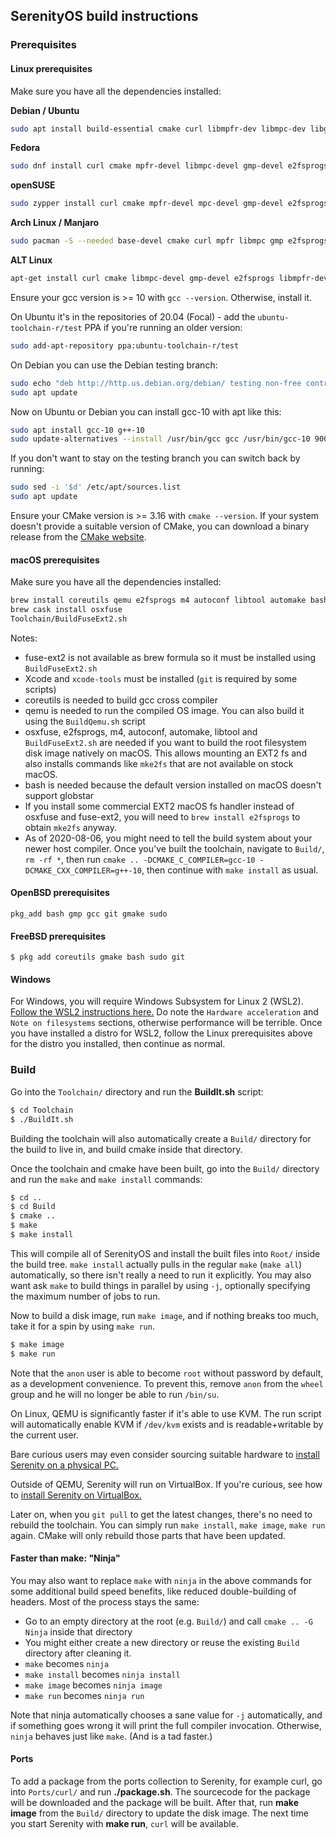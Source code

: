 ## SerenityOS build instructions

### Prerequisites

#### Linux prerequisites
Make sure you have all the dependencies installed:

**Debian / Ubuntu**
```bash
sudo apt install build-essential cmake curl libmpfr-dev libmpc-dev libgmp-dev e2fsprogs qemu-system-i386 qemu-utils
```

**Fedora**
```bash
sudo dnf install curl cmake mpfr-devel libmpc-devel gmp-devel e2fsprogs @"C Development Tools and Libraries" @Virtualization
```

**openSUSE**
```bash
sudo zypper install curl cmake mpfr-devel mpc-devel gmp-devel e2fsprogs patch qemu-x86 qemu-audio-pa gcc gcc-c++ patterns-devel-C-C++-devel_C_C++
```

**Arch Linux / Manjaro**
```bash
sudo pacman -S --needed base-devel cmake curl mpfr libmpc gmp e2fsprogs qemu qemu-arch-extra
```

**ALT Linux**
```bash
apt-get install curl cmake libmpc-devel gmp-devel e2fsprogs libmpfr-devel patch gcc
```

Ensure your gcc version is >= 10 with `gcc --version`. Otherwise, install it.

On Ubuntu it's in the repositories of 20.04 (Focal) - add the `ubuntu-toolchain-r/test` PPA if you're running an older version:
```bash
sudo add-apt-repository ppa:ubuntu-toolchain-r/test
```

On Debian you can use the Debian testing branch:
```bash
sudo echo "deb http://http.us.debian.org/debian/ testing non-free contrib main" >> /etc/apt/sources.list
sudo apt update
```

Now on Ubuntu or Debian you can install gcc-10 with apt like this:
```bash
sudo apt install gcc-10 g++-10
sudo update-alternatives --install /usr/bin/gcc gcc /usr/bin/gcc-10 900 --slave /usr/bin/g++ g++ /usr/bin/g++-10
```

If you don't want to stay on the testing branch you can switch back by running:
```bash
sudo sed -i '$d' /etc/apt/sources.list
sudo apt update
```

Ensure your CMake version is >= 3.16 with `cmake --version`. If your system doesn't provide a suitable version of CMake, you can download a binary release from the [CMake website](https://cmake.org/download).

#### macOS prerequisites
Make sure you have all the dependencies installed:
```bash
brew install coreutils qemu e2fsprogs m4 autoconf libtool automake bash gcc@10
brew cask install osxfuse
Toolchain/BuildFuseExt2.sh
```

Notes: 
- fuse-ext2 is not available as brew formula so it must be installed using `BuildFuseExt2.sh`
- Xcode and `xcode-tools` must be installed (`git` is required by some scripts)
- coreutils is needed to build gcc cross compiler
- qemu is needed to run the compiled OS image. You can also build it using the `BuildQemu.sh` script
- osxfuse, e2fsprogs, m4, autoconf, automake, libtool and `BuildFuseExt2.sh` are needed if you want to build the root filesystem disk image natively on macOS. This allows mounting an EXT2 fs and also installs commands like `mke2fs` that are not available on stock macOS. 
- bash is needed because the default version installed on macOS doesn't support globstar
- If you install some commercial EXT2 macOS fs handler instead of osxfuse and fuse-ext2, you will need to `brew install e2fsprogs` to obtain `mke2fs` anyway.
- As of 2020-08-06, you might need to tell the build system about your newer host compiler. Once you've built the toolchain, navigate to `Build/`, `rm -rf *`, then run `cmake .. -DCMAKE_C_COMPILER=gcc-10 -DCMAKE_CXX_COMPILER=g++-10`, then continue with `make install` as usual.

#### OpenBSD prerequisites
```
pkg_add bash gmp gcc git gmake sudo
```

#### FreeBSD prerequisites
```
$ pkg add coreutils gmake bash sudo git
```

#### Windows
For Windows, you will require Windows Subsystem for Linux 2 (WSL2). [Follow the WSL2 instructions here.](https://github.com/SerenityOS/serenity/blob/master/Documentation/NotesOnWSL.md)
Do note the ```Hardware acceleration``` and ```Note on filesystems``` sections, otherwise performance will be terrible.
Once you have installed a distro for WSL2, follow the Linux prerequisites above for the distro you installed, then continue as normal.

### Build
Go into the `Toolchain/` directory and run the **BuildIt.sh** script:
```bash
$ cd Toolchain
$ ./BuildIt.sh
```

Building the toolchain will also automatically create a `Build/` directory for the build to live in, and build cmake inside that directory.

Once the toolchain and cmake have been built, go into the `Build/` directory and run the `make` and `make install` commands:
```bash
$ cd ..
$ cd Build
$ cmake ..
$ make
$ make install
```

This will compile all of SerenityOS and install the built files into `Root/` inside the build tree. `make install` actually pulls in the regular `make` (`make all`) automatically, so there isn't really a need to run it explicitly. You may also want ask `make` to build things in parallel by using `-j`, optionally specifying the maximum number of jobs to run.

Now to build a disk image, run `make image`, and if nothing breaks too much, take it for a spin by using `make run`.
```bash
$ make image
$ make run
```

Note that the `anon` user is able to become `root` without password by default, as a development convenience.
To prevent this, remove `anon` from the `wheel` group and he will no longer be able to run `/bin/su`.

On Linux, QEMU is significantly faster if it's able to use KVM. The run script will automatically enable KVM if `/dev/kvm` exists and is readable+writable by the current user.

Bare curious users may even consider sourcing suitable hardware to [install Serenity on a physical PC.](https://github.com/SerenityOS/serenity/blob/master/Documentation/INSTALL.md)

Outside of QEMU, Serenity will run on VirtualBox. If you're curious, see how to [install Serenity on VirtualBox.](https://github.com/SerenityOS/serenity/blob/master/Documentation/VirtualBox.md)

Later on, when you `git pull` to get the latest changes, there's no need to rebuild the toolchain. You can simply run `make install`, `make image`, `make run` again. CMake will only rebuild those parts that have been updated.

#### Faster than make: "Ninja"

You may also want to replace `make` with `ninja` in the above commands for some additional build speed benefits, like reduced double-building of headers.
Most of the process stays the same:
- Go to an empty directory at the root (e.g. `Build/`) and call `cmake .. -G Ninja` inside that directory
- You might either create a new directory or reuse the existing `Build` directory after cleaning it.
- `make` becomes `ninja`
- `make install` becomes `ninja install`
- `make image` becomes `ninja image`
- `make run` becomes `ninja run`

Note that ninja automatically chooses a sane value for `-j` automatically, and if something goes wrong it will print the full compiler invocation. Otherwise, `ninja` behaves just like `make`. (And is a tad faster.)

#### Ports
To add a package from the ports collection to Serenity, for example curl, go into `Ports/curl/` and run **./package.sh**. The sourcecode for the package will be downloaded and the package will be built. After that, run **make image** from the `Build/` directory to update the disk image. The next time you start Serenity with **make run**, `curl` will be available.
